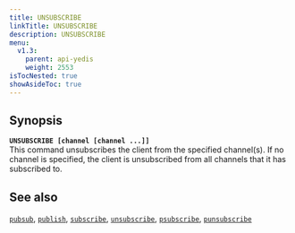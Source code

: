 ```yaml
---
title: UNSUBSCRIBE
linkTitle: UNSUBSCRIBE
description: UNSUBSCRIBE
menu:
  v1.3:
    parent: api-yedis
    weight: 2553
isTocNested: true
showAsideToc: true
---
```


## Synopsis

<b>`UNSUBSCRIBE [channel [channel ...]]`</b><br>
This command unsubscribes the client from the specified channel(s).
 If no channel is specified, the client is unsubscribed from all channels that it has subscribed to.

## See also

[`pubsub`](../pubsub/), 
[`publish`](../publish/), 
[`subscribe`](../subscribe/), 
[`unsubscribe`](../unsubscribe/), 
[`psubscribe`](../psubscribe/), 
[`punsubscribe`](../punsubscribe/)
